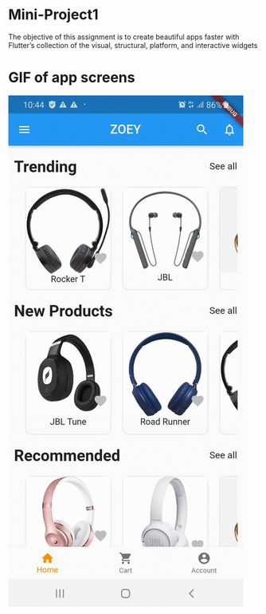 # Mini-Project1
The objective of this assignment is to create beautiful apps faster with Flutter’s collection of the visual, structural, platform, and interactive widgets

# GIF of app screens

![](screens.gif)


